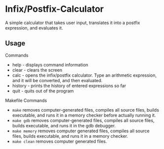 # Infix/Postfix-Calculator

A simple calculator that takes user input, translates it into a postfix expression, and evaluates it.

## Usage

Commands
* help - displays command information
* clear - clears the screen
* calc - opens the infix/postfix calculator. Type an arithmetic expression, and it will be converted, and then evaluated. 
* history - prints the history of entered expressions so far
* quit - quits out of the program

Makefile Commands
* ```make``` removes computer-generated files, compiles all source files, builds executable, and runs it in a memory checker before actually running it.
* ```make gdb``` removes computer-generated files, compiles all source files, builds executable, and runs it in the gdb debugger.
* ```make memory``` removes computer generated files, compiles all source files, builds executable, and runs it in a memory checker.
* ```make clean``` removes computer generated files.
